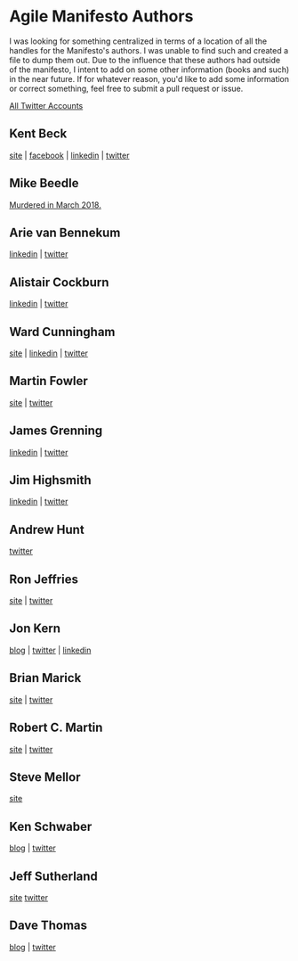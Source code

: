 # Agile Manifesto Authors

I was looking for something centralized in terms of a location of all the handles for the Manifesto's authors.  I was unable to find such and created a file to dump them out.  Due to the influence that these authors had outside of the manifesto, I intent to add on some other information (books and such) in the near future.  If for whatever reason, you'd like to add some information or correct something, feel free to submit a pull request or issue.

[All Twitter Accounts](https://twitter.com/search?q=from%3AKentBeck%20OR%20from%3Aarievanbennekum%20OR%20from%3ATotherAlistair%20OR%20from%3Awardcunningham%20OR%20from%3Amartinfowler%20OR%20from%3Ajwgrenning%20OR%20from%3Ajimhighsmith%20OR%20from%3Apragmaticandy%20OR%20from%3ARonJeffries%20OR%20from%3AJonKernPA%20OR%20from%3Amarick%20OR%20from%3Aunclebobmartin%20OR%20from%3Akschwaber%20OR%20from%3Ajeffsutherland%20OR%20from%3Apragdave&src=typed_query)

## Kent Beck

[site](https://www.kentbeck.com/) |
[facebook](https://www.facebook.com/KentBeckProgrammer/) |
[linkedin](https://www.linkedin.com/in/kentbeck/) |
[twitter](https://twitter.com/KentBeck)

## Mike Beedle

[Murdered in March 2018.](https://chicago.cbslocal.com/2018/04/19/why-wasnt-he-already-behind-bars-stabbing-suspect-previously-arrested-98-times/)

## Arie van Bennekum

[linkedin](https://www.linkedin.com/in/ariev3) |
[twitter](https://twitter.com/arievanbennekum)

## Alistair Cockburn

[linkedin](https://www.linkedin.com/in/alistaircockburn/) |
[twitter](https://twitter.com/TotherAlistair)

## Ward Cunningham

[site](http://c2.com/) |
[linkedin](https://www.linkedin.com/in/wardcunningham/) |
[twitter](https://twitter.com/wardcunningham)

## Martin Fowler

[site](https://martinfowler.com/) |
[twitter](https://twitter.com/martinfowler)

## James Grenning

[linkedin](https://www.linkedin.com/in/jwgrenning/) |
[twitter](https://twitter.com/jwgrenning)

## Jim Highsmith

[linkedin](https://www.linkedin.com/in/jhighsmith/) |
[twitter](https://twitter.com/jimhighsmith)

## Andrew Hunt

[twitter](https://twitter.com/pragmaticandy)

## Ron Jeffries

[site](http://www.ronjeffries.com/) |
[twitter](https://twitter.com/RonJeffries)

## Jon Kern

[blog](http://technicaldebt.com/) |
[twitter](https://twitter.com/JonKernPA) |
[linkedin](https://www.linkedin.com/in/jonkern/)

## Brian Marick

[site](http://www.exampler.com/) |
[twitter](https://twitter.com/marick)

## Robert C. Martin

[site](https://blog.cleancoder.com/) |
[twitter](https://twitter.com/unclebobmartin)

## Steve Mellor

[site](http://stephenmellor.com/)

## Ken Schwaber

[blog](https://kenschwaber.wordpress.com) |
[twitter](https://twitter.com/kschwaber)

## Jeff Sutherland

[site](https://www.scruminc.com/)
[twitter](https://twitter.com/jeffsutherland)

## Dave Thomas

[blog](https://pragdave.me/) |
[twitter](https://twitter.com/pragdave)
